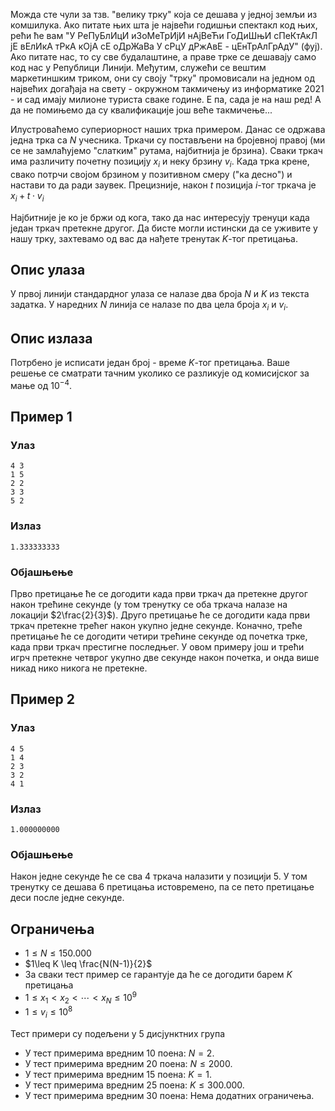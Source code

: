 ﻿Можда сте чули за тзв. "велику трку" која се дешава у једној земљи из комшилука. Ако питате њих шта је највећи годишњи спектакл код њих, рећи ће вам  ﻿"У РеПуБлИцИ иЗоМеТрИјИ нАјВеЋи ГоДиШњИ сПеКтАкЛ јЕ вЕлИкА тРкА кОјА сЕ оДрЖаВа У сРцУ дРжАвЕ - цЕнТрАлГрАдУ"  (фуј). Ако питате нас, то су све будалаштине, а праве трке се дешавају само код нас у Републици Линији. Међутим, служећи се вештим маркетиншким триком, они су своју "трку" промовисали на једном од највећих догађаја на свету - окружном такмичењу из информатике $2021$ - и сад имају милионе туриста сваке године. Е па, сада је на наш ред! А да не помињемо да су квалификације још веће такмичење...

Илустроваћемо супериорност наших трка примером. Данас се одржава једна трка са $N$ учесника. Тркачи су постављени на бројевној правој (ми се не замлаћујемо "слатким" рутама, најбитнија је брзина). Сваки тркач има различиту почетну позицију $x_i$ и неку брзину $v_i$. Када трка крене, свако потрчи својом брзином у позитивном смеру ("ка десно") и настави то да ради заувек. Прецизније, након $t$ позиција $i$-тог тркача је $x_i+t\cdot v_i$

Најбитније је ко је бржи од кога, тако да нас интересују тренуци када један тркач претекне другог. Да бисте могли истински да се уживите у нашу трку, захтевамо од вас да нађете тренутак $K$-тог претицања. 

## Опис улаза
У првој линији стандардног улаза се налазе два броја $N$ и $K$ из текста задатка. У наредних $N$ линија се налазе по два цела броја $x_i$ и $v_i$.

## Опис излаза
Потрбено је исписати један број - време $K$-тог претицања. Ваше решење се сматрати тачним уколико се разликује од комисијског за мање од $10^{-4}$.

## Пример 1

### Улаз

```
4 3
1 5
2 2
3 3
5 2
```

### Излаз

```
1.333333333
```

### Објашњење
Прво претицање ће се догодити када први тркач да претекне другог након трећине секунде (у том тренутку се оба тркача налазе на локацији $2\frac{2}{3}$). Друго претицање ће се догодити када први тркач претекне трећег након укупно једне секунде. Коначно, треће претицање ће се догодити четири трећине секунде од почетка трке, када први тркач престигне последњег. У овом примеру још и трећи игрч претекне четврог укупно две секунде након почетка, и онда више никад нико никога не претекне.

## Пример 2

### Улаз

```
4 5
1 4
2 3
3 2
4 1
```

### Излаз

```
1.000000000
```

### Објашњење
Након једне секунде ће се сва $4$ тркача налазити у позицији $5$. У том тренутку се дешава 6 претицања истовремено, па се пето претицање деси после једне секунде.


## Ограничења
 * $1\leq N \leq 150.000$
 * $1\leq K \leq \frac{N(N-1)}{2}$
 * За сваки тест пример се гарантује да ће се догодити барем $K$ претицања
 * $1\leq x_1<x_2<\cdots<x_N \leq 10^9$
 * $1\leq v_i \leq 10^8$
 
Тест примери су подељени у $5$ дисјунктних група

 * У тест примерима вредним 10 поена: $N=2$.
 * У тест примерима вредним 20 поена: $N\leq2000$.
 * У тест примерима вредним 15 поена: $K=1$.
 * У тест примерима вредним 25 поена: $K\leq300.000$.
 * У тест примерима вредним 30 поена: Нема додатних ограничења.
